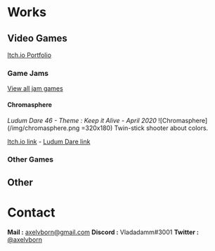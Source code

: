 # Works

## Video Games

[Itch.io Portfolio](https://axelvborn.itch.io/)

### Game Jams
[View all jam games](gamejams.md)
#### Chromasphere
*Ludum Dare 46 - Theme : Keep it Alive - April 2020*
![Chromasphere](/img/chromasphere.png =320x180)
Twin-stick shooter about colors.

[Itch.io link](https://axelvborn.itch.io/chromasphere) - [Ludum Dare link](https://ldjam.com/events/ludum-dare/46/chromasphere)
### Other Games

## Other

# Contact

**Mail :** <axelvborn@gmail.com>
**Discord :** Vladadamm#3001
**Twitter :** [@axelvborn](https://twitter.com/axelvborn)